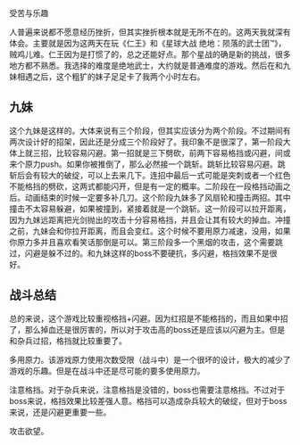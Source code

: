 受苦与乐趣

人普遍来说都不愿意经历挫折，但其实挫折根本就是无所不在的。这两天我就深有体会。主要就是因为这两天在玩《仁王》和《星球大战 绝地：陨落的武士团™》，贼鸡儿难。仁王因为是打惯了的，总之还能好点。那个星战的确是新的挑战，很多地方都不熟悉。我选择的难度是绝地武士，大约就是普通难度的游戏。然后在和九妹相遇之后，这个粗犷的妹子足足卡了我两个小时左右。

九妹
---
这个九妹是这样的。大体来说有三个阶段，但其实应该分为两个阶段。不过期间有两次设计好的招架，因此还是分成三个阶段好了。我印象不是很深了，第一阶段大体上就三招，比较容易闪避。第一招就是三下劈砍，前两下容易格挡或闪避，间或来个原力push。如果你被推倒了，那么必然接一个跳斩。跳斩比较容易闪避。跳斩后会有较大的破绽，可以上去来几下。连招中最后一式可能是突刺或者一个红色不能格挡的劈砍，这两式都能闪开，但是有一定的概率。二阶段在一段格挡动画之后。动画结束的时候一定要多补几刀。这个阶段九妹多了风扇轮和撞击两招。其中撞击不太容易躲避，如果被撞到，紧接着就是一个跳斩。这一阶段可以拉开距离，因为九妹远距离把光剑抛出的攻击十分容易格挡，并且会让其有较大的掉血。冲撞之前，九妹会和你拉开距离，而且会变红。这个时候不要用原力减速，没用，如果你原力多并且喜欢看笑话那倒是可以。第三阶段多一个黑烟的攻击，这个需要跳过，闪避是躲不过的。和九妹这样的boss不要硬抗，多闪避，格挡效果不是很好。

战斗总结
---
总的来说，这个游戏比较重视格挡+闪避。因为红招是不能格挡的，而且如果中招了，那么掉血还是很厉害的，所以对于攻击高的boss还是应该以闪避为主。但是和杂兵过招，格挡就比较重要了。

多用原力。该游戏原力使用次数受限（战斗中）是一个很坏的设计，极大的减少了游戏的乐趣。但是在战斗中还是尽可能的要多使用原力。

注意格挡。对于杂兵来说，注意格挡是没错的，boss也需要注意格挡。不过对于boss来说，格挡效果比较差强人意。格挡可以造成杂兵较大的破绽，但对于boss来说，还是闪避更重要一些。

攻击欲望。

